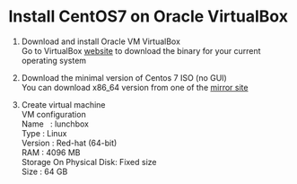 # Install CentOS7 on Oracle VirtualBox

1. Download and install Oracle VM VirtualBox <br>
Go to VirtualBox [website](https://www.virtualbox.org) to download the binary for your current operating system

2. Download the minimal version of Centos 7 ISO (no GUI)  <br>
You can download x86_64 version from one of the [mirror site](http://isoredirect.centos.org/centos/7/isos/x86_64)

3. Create virtual machine <br>
VM configuration <br>
Name &nbsp; : lunchbox <br>
Type    : Linux <br>
Version : Red-hat (64-bit) <br> 
RAM     : 4096 MB <br>
Storage On Physical Disk: Fixed size <br>
Size    : 64 GB 

